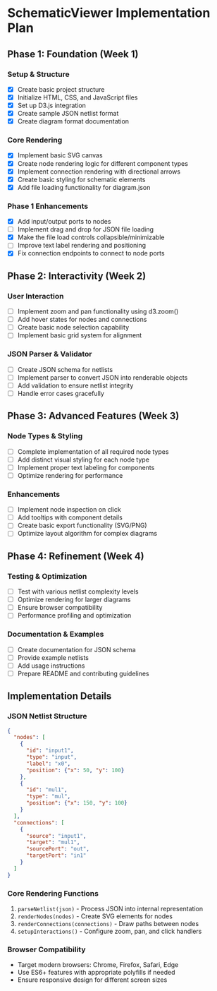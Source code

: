 # SchematicViewer Implementation Plan

## Phase 1: Foundation (Week 1)

### Setup & Structure
- [x] Create basic project structure
- [x] Initialize HTML, CSS, and JavaScript files
- [x] Set up D3.js integration
- [x] Create sample JSON netlist format
- [x] Create diagram format documentation

### Core Rendering
- [x] Implement basic SVG canvas
- [x] Create node rendering logic for different component types
- [x] Implement connection rendering with directional arrows
- [x] Create basic styling for schematic elements
- [x] Add file loading functionality for diagram.json

### Phase 1 Enhancements
- [x] Add input/output ports to nodes
- [ ] Implement drag and drop for JSON file loading
- [x] Make the file load controls collapsible/minimizable
- [ ] Improve text label rendering and positioning
- [x] Fix connection endpoints to connect to node ports

## Phase 2: Interactivity (Week 2)

### User Interaction
- [ ] Implement zoom and pan functionality using d3.zoom()
- [ ] Add hover states for nodes and connections
- [ ] Create basic node selection capability
- [ ] Implement basic grid system for alignment

### JSON Parser & Validator
- [ ] Create JSON schema for netlists
- [ ] Implement parser to convert JSON into renderable objects
- [ ] Add validation to ensure netlist integrity
- [ ] Handle error cases gracefully

## Phase 3: Advanced Features (Week 3)

### Node Types & Styling
- [ ] Complete implementation of all required node types
- [ ] Add distinct visual styling for each node type
- [ ] Implement proper text labeling for components
- [ ] Optimize rendering for performance

### Enhancements
- [ ] Implement node inspection on click
- [ ] Add tooltips with component details
- [ ] Create basic export functionality (SVG/PNG)
- [ ] Optimize layout algorithm for complex diagrams

## Phase 4: Refinement (Week 4)

### Testing & Optimization
- [ ] Test with various netlist complexity levels
- [ ] Optimize rendering for larger diagrams
- [ ] Ensure browser compatibility
- [ ] Performance profiling and optimization

### Documentation & Examples
- [ ] Create documentation for JSON schema
- [ ] Provide example netlists
- [ ] Add usage instructions
- [ ] Prepare README and contributing guidelines

## Implementation Details

### JSON Netlist Structure
```json
{
  "nodes": [
    {
      "id": "input1",
      "type": "input",
      "label": "x0",
      "position": {"x": 50, "y": 100}
    },
    {
      "id": "mul1",
      "type": "mul",
      "position": {"x": 150, "y": 100}
    }
  ],
  "connections": [
    {
      "source": "input1",
      "target": "mul1",
      "sourcePort": "out",
      "targetPort": "in1"
    }
  ]
}
```

### Core Rendering Functions
1. `parseNetlist(json)` - Process JSON into internal representation
2. `renderNodes(nodes)` - Create SVG elements for nodes
3. `renderConnections(connections)` - Draw paths between nodes
4. `setupInteractions()` - Configure zoom, pan, and click handlers

### Browser Compatibility
- Target modern browsers: Chrome, Firefox, Safari, Edge
- Use ES6+ features with appropriate polyfills if needed
- Ensure responsive design for different screen sizes